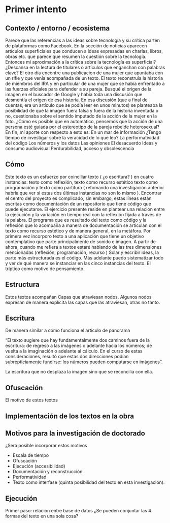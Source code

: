 
# Primer intento

## Contexto / entorno / ecosistema 

Parece que las referencias a las ideas sobre tecnología y su crítica parten de plataformas como Facebook.
En la sección de noticias aparecen artículos superficiales que conducen a ideas expresadas en charlas, libros, obras etc. que parece que resumen la cuestión sobre la tecnología.
Entonces mi aproximación a la crítica sobre la tecnología es superficial? ¿Descansa en la lectura de titulares o artículos que enganchan con palabras clave?
El otro día encontre una publicacion de una mujer que apuntaba con un rifle y que venía acompañada de un texto. El texto reconstruía la historia de miembros del IRA y en particular de una mujer que se había enfrentado a las fuerzas oficiales para defender a su pareja.
Busqué el origen de la imagen en el buscador de Google y había toda una discusión que desmentía el origen de esa historia. En esa discusión (que a final de cuentas, era un artículo que se podía leer en unos minutos) se planteaba la posibilidad de que la imagen fuera falsa y fuera de la historia inventada o no, cuestionaba sobre el sentido imputado de la acción de la mujer en la foto. ¿Cómo es posible que en automático, pensemos que la acción de una persona esté guiada por el estereotipo de la pareja rebelde heterosexual? En fin, mi aporte con respecto a esto es: En un mar de información ¿Tengo tiempo de investigar sobre la veracidad de lo que leo? 
La performatividad del código 
Los números y los datos
Las opiniones
El desacuerdo 
Ideas y consumo audiovisual 
Perdurabilidad, acceso y obsolescencia 

## Cómo 

Este texto es un esfuerzo por coinciliar texto ( ¿o escritura? ) en cuatro instancias: texto como reflexión, texto como recurso estético texto como programación y texto como partitura ( retomando una investigación anterior habría que ver si estas dos últimas instancias no son lo mismo ). 
Encontrar el centro del proyecto es complicado, sin embargo, estas líneas están escritas como documentación de un repositorio que tiene código que puede ejecutarse.
El ejercicio presente reside en plantear una relación entre la ejecución y la variación en tiempo real con la reflexión fijada a través de la palabra.
El programa que es resultado del texto como código y la reflexión que lo acompaña a manera de documentación se articulan con el texto como recurso estético y de manera general, en la metáfora.
Por primera vez incorporo texto a una aplicación que tiene un objetivo contemplativo que parte principalmente de sonido e imagen.
A partir de ahora, cuando me refiera a textos estaré hablando de las tres dimensiones mencionadas (reflexión, programación, recurso ) 
Solar y escribir ideas, la parte más estructurada es el código. Más adelante puedo sistematizar todo y ver de qué manera se instanciar en las cinco instancias del texto. 
El tríptico como motivo de pensamiento. 

## Estructura

Estos textos acompañan 
Capas que atraviesan nodos. Algunos nodos expresan de manera explícita las capas que las atraviesan, otras no tanto. 

## Escritura

De manera similar a cómo funciona el artículo de panorama

“El texto sugiere que hay fundamentalmente dos caminos fuera de la escritura: de regreso a las imágenes o adelante hacia los números; de vuelta a la imaginación o adelante al cálculo. En el curso de estas consideraciones, resultó que estas dos direcciones podían subrepticiamente fundirse: los números pueden computarse en imágenes”.

La escritura que no desplaza la imagen sino que se reconcilia con ella.

## Ofuscación 	     

El motivo de estos textos

## Implementación de los textos en la obra 

## Motivos para la investigación de doctorado

¿Será posible incorporar estos motivos 

- Escala de tiempo
- Ofuscación
- Ejecución (accesibilidad) 
- Documentación y reconstrucción
- Performatividad 
- Texto como interfase (quinta posibilidad del texto en esta investigación).

## Ejecución

Primer paso: relación entre base de datos 
¿Se pueden conjuntar las 4 formas del texto en una sola cosa? 